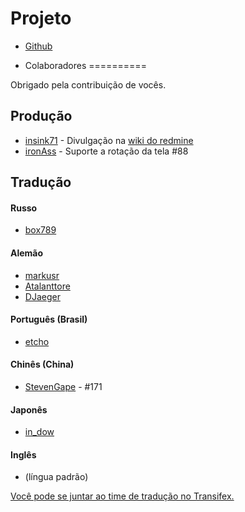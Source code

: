 Projeto
==========
- [Github](https://github.com/indication/OpenRedmine)

- Colaboradores
==========

Obrigado pela contribuição de vocês.

## Produção

- [insink71](https://twitter.com/insink71/statuses/425297982078996480) - Divulgação na [wiki do redmine](http://www.redmine.org/projects/redmine/wiki/ThirdPartyTools)
- [ironAss](https://github.com/ironAss) - Suporte a rotação da tela #88

## Tradução

#### Russo
- [box789](https://github.com/box789)

#### Alemão
- [markusr](https://github.com/markusr)
- [Atalanttore](https://www.transifex.com/user/profile/Atalanttore/)
- [DJaeger](https://www.transifex.com/user/profile/DJaeger/)

#### Português (Brasil)
- [etcho](https://www.transifex.com/user/profile/etcho/)

#### Chinês (China)
*  [StevenGape](https://github.com/StevenGape) - #171

#### Japonês
- [in_dow](https://www.transifex.com/user/profile/in_dow/)

#### Inglês
- (língua padrão)

[Você pode se juntar ao time de tradução no Transifex.](https://www.transifex.com/indication/openredmine/)
